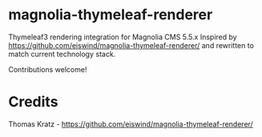 magnolia-thymeleaf-renderer
================================

Thymeleaf3 rendering integration for Magnolia CMS 5.5.x
Inspired by https://github.com/eiswind/magnolia-thymeleaf-renderer/ and rewritten
to match current technology stack.

Contributions welcome!

Credits
=======
Thomas Kratz - https://github.com/eiswind/magnolia-thymeleaf-renderer/
